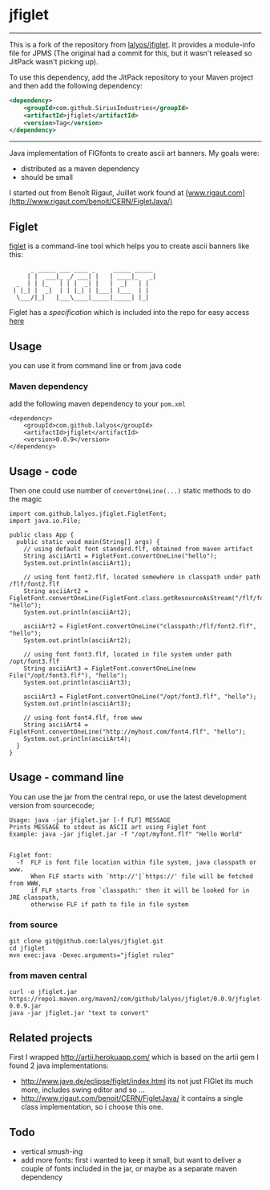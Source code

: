 # jfiglet

---
This is a fork of the repository from [lalyos/jfiglet](https://github.com/lalyos/jfiglet).
It provides a module-info file for JPMS (The original had a commit for this, but it wasn't released so JitPack wasn't picking up).

To use this dependency, add the JitPack repository to your Maven project and then add the following dependency:
```xml
<dependency>
    <groupId>com.github.SiriusIndustries</groupId>
    <artifactId>jfiglet</artifactId>
    <version>Tag</version>
</dependency>
```
---

Java implementation of FIGfonts to create ascii art banners. My goals were:

- distributed as a maven dependency
- should be small

I started out from Benoît Rigaut, Juillet work found at [www.rigaut.com](http://www.rigaut.com/benoit/CERN/FigletJava/)

## Figlet

[figlet](http://www.figlet.org/) is a command-line tool which helps you to create ascii banners like this:

```
      _ _____ ___ ____ _     _____ _____
     | |  ___|_ _/ ___| |   | ____|_   _|
  _  | | |_   | | |  _| |   |  _|   | |
 | |_| |  _|  | | |_| | |___| |___  | |
  \___/|_|   |___\____|_____|_____| |_|

```

Figlet has a *specification* which is included into the repo for easy access [here](https://github.com/lalyos/jfiglet/blob/master/figfont.txt)

## Usage
you can use it from command line or from java code

### Maven dependency

add the following maven dependency to your `pom.xml`

```
<dependency>
	<groupId>com.github.lalyos</groupId>
	<artifactId>jfiglet</artifactId>
	<version>0.0.9</version>
</dependency>
```

## Usage - code

Then one could use number of `convertOneLine(...)` static methods to do the magic

```
import com.github.lalyos.jfiglet.FigletFont;
import java.io.File;

public class App {
  public static void main(String[] args) {
    // using default font standard.flf, obtained from maven artifact
    String asciiArt1 = FigletFont.convertOneLine("hello");
    System.out.println(asciiArt1);
    
    // using font font2.flf, located somewhere in classpath under path /flf/font2.flf
    String asciiArt2 = FigletFont.convertOneLine(FigletFont.class.getResourceAsStream("/flf/font2.flf"), "hello");
    System.out.println(asciiArt2);
    
    asciiArt2 = FigletFont.convertOneLine("classpath:/flf/font2.flf", "hello");     
    System.out.println(asciiArt2);                
    
    // using font font3.flf, located in file system under path /opt/font3.flf
    String asciiArt3 = FigletFont.convertOneLine(new File("/opt/font3.flf"), "hello");     
    System.out.println(asciiArt3);

    asciiArt3 = FigletFont.convertOneLine("/opt/font3.flf", "hello");     
    System.out.println(asciiArt3);

    // using font font4.flf, from www 
    String asciiArt4 = FigletFont.convertOneLine("http://myhost.com/font4.flf", "hello");     
    System.out.println(asciiArt4);                
  }
}
```

## Usage - command line

You can use the jar from the central repo, or use the latest development version from sourcecode;
```
Usage: java -jar jfiglet.jar [-f FLF] MESSAGE
Prints MESSAGE to stdout as ASCII art using Figlet font
Example: java -jar jfiglet.jar -f "/opt/myfont.flf" "Hello World"


Figlet font:
  -f  FLF is font file location within file system, java classpath or www.
      When FLF starts with `http://'|`https://' file will be fetched from WWW,
      if FLF starts from `classpath:' then it will be looked for in JRE classpath,
      otherwise FLF if path to file in file system
```

### from source

```
git clone git@github.com:lalyos/jfiglet.git
cd jfiglet
mvn exec:java -Dexec.arguments="jfiglet rulez"
```
### from maven central

```
curl -o jfiglet.jar https://repo1.maven.org/maven2/com/github/lalyos/jfiglet/0.0.9/jfiglet-0.0.9.jar
java -jar jfiglet.jar "text to convert"
```

## Related projects

First I wrapped http://artii.herokuapp.com/ which is based on the artii gem
I found 2 java implementations:
- http://www.jave.de/eclipse/figlet/index.html its not just FIGlet its  much more, includes swing editor and so ...
- http://www.rigaut.com/benoit/CERN/FigletJava/ it contains a single class implementation, so i choose this one.


## Todo

- vertical *smush*-ing
- add more fonts: first i wanted to keep it small, but want to deliver a couple of fonts included in the jar, or maybe as a separate maven dependency
